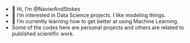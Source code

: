 - 👋 Hi, I’m @NavierAndStokes
- 👀 I’m interested in Data Science projects. I like modeling things.
- 🌱 I’m currently learning how to get better at using Machine Learning.
- Some of the codes here are personal projects and others are related to published scientific work. 

<!---
NavierAndStokes/NavierAndStokes is a ✨ special ✨ repository because its `README.md` (this file) appears on your GitHub profile.
You can click the Preview link to take a look at your changes.
--->
